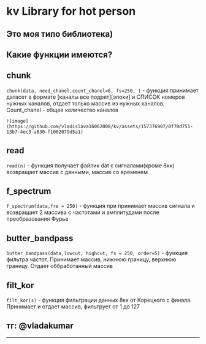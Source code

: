# kv Library for hot person #

## Это моя типо библиотека) ##

## Какие функции имеются? ##
## chunk ##
`chunk(data, need_chanel,count_chanel=6, fs=250, )` - функция принимает датасет в формате [каналы все подрят][эпохи] и СПИСОК номеров нужных каналов, отдает только массив из нужных каналов. Count_chanel - общее количество каналов

    ![image](https://github.com/vladislava16062008/kv/assets/157376907/0f70d751-13b7-4ec3-a830-f1002079d5a1)

## read ##
`read(n)` - функция получает файлик dat с сигналами(кроме 8кк) возвращает массив с данными, массив со временем


##  f_spectrum ##
`f_spectrum(data,fre = 250)` - функция при принимает массив сигнала и возвращает 2 массива с частотами и амплитудами после преобразования Фурье

##  butter_bandpass ##
`butter_bandpass(data,lowcut, highcut, fs = 250, order=5)` - функция фильтра частот. Принимает массив, нижнюю границу, верхнюю границу. Отдает оббработанный массив 

## filt_kor ##
`filt_kor(s)` - функция фильтрации данных 8кк от Корецкого с финала. Принимает и отдает массив, фильтрует от 1 до 127

## тг: @vladakumar ##
    


----------
